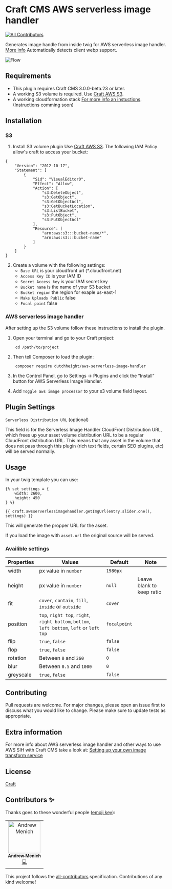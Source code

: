 # Craft CMS AWS serverless image handler
[![All Contributors](https://img.shields.io/badge/all_contributors-1-orange.svg?style=flat-square)](#contributors)

Generates image handle from inside twig for AWS serverless image handler. [More info](https://aws.amazon.com/solutions/serverless-image-handler/)
Automatically detects client webp support.

![Flow](https://github.com/dutchheight/aws-serverless-image-handler/blob/master/resources/img/serverless.png "Flow")

## Requirements

- This plugin requires Craft CMS 3.0.0-beta.23 or later.
- A working S3 volume is required. Use [Craft AWS S3](https://github.com/craftcms/aws-s3).
- A working cloudformation stack [For more info an instuctions](https://aws.amazon.com/solutions/serverless-image-handler/). (Instructions comming soon)

## Installation

### S3

1. Install S3 volume plugin Use [Craft AWS S3](https://github.com/craftcms/aws-s3).
The following IAM Policy allow's craft to access your bucket:
```
{
    "Version": "2012-10-17",
    "Statement": [
        {
            "Sid": "VisualEditor0",
            "Effect": "Allow",
            "Action": [
                "s3:DeleteObject",
                "s3:GetObject",
                "s3:GetObjectAcl",
                "s3:GetBucketLocation",
                "s3:ListBucket",
                "s3:PutObject",
                "s3:PutObjectAcl"
            ],
            "Resource": [
                "arn:aws:s3:::bucket-name/*",
                "arn:aws:s3:::bucket-name"
            ]
        }
    ]
}
```

2. Create a volume with the following settings:
    - `Base URL` is your cloudfront url (*.cloudfront.net)
    - `Access Key ID` is your IAM ID
    - `Secret Access key` is your IAM secret key
    - `Bucket name` is the name of your S3 bucket
    - `Bucket region` the region for exaple us-east-1
    - `Make Uploads Public` false
    - `Focal point` false

### AWS serverless image handler
After setting up the S3 volume follow these instructions to install the plugin.
1. Open your terminal and go to your Craft project:

        cd /path/to/project

2. Then tell Composer to load the plugin:

        composer require dutchheight/aws-serverless-image-handler

3. In the Control Panel, go to Settings → Plugins and click the “Install” button for AWS Serverless Image Handler.

4. Add `Toggle aws image processor` to your s3 volume field layout.

## Plugin Settings

` Serverless Distribution URL ` (optional)

This field is for the Serverless Image Handler CloudFront Distribution URL, which frees up your asset volume distribution URL to be a regular CloudFront distribution URL. This means that any asset in the volume that does not pass through this plugin (rich text fields, certain SEO plugins, etc) will be served normally. 

## Usage

In your twig template you can use:
``` twig
{% set settings = {
    width: 2600,
    height: 450
} %}
    
{{ craft.awsserverlessimagehandler.getImgUrl(entry.slider.one(), settings) }}

```

This will generate the propper URL for the asset.

If you load the image with `asset.url` the original source will be served.

### Availible settings
| Properties | Values | Default | Note |
|------------|--------|---------|---------|
|width       |px value in `number`                                        |`1980px`||
|height      |px value in `number`                                        | `null`     | Leave blank to keep ratio |
|fit         |`cover`, `contain`, `fill`, `inside` or `outside`   |`cover`      ||
|position    |`top`, `right top`, `right`, `right bottom`, `bottom`, `left bottom`, `left` or `left top`   |`focalpoint`||
|flip        |`true`, `false` | `false`||
|flop        |`true`, `false` | `false`||
|rotation    |  Between `0` and `360` |`0`||
|blur        |  Between `0.5` and `1000` |`0`||
|greyscale   |`true`, `false` | `false`||

## Contributing
Pull requests are welcome. For major changes, please open an issue first to discuss what you would like to change.
Please make sure to update tests as appropriate.

## Extra information
For more info about AWS serverless image handler and other ways to use AWS SIH with Craft CMS take a look at:
[Setting up your own image transform service](https://nystudio107.com/blog/setting-up-your-own-image-transform-service)

## License
[Craft](https://craftcms.github.io/license/)

## Contributors ✨

Thanks goes to these wonderful people ([emoji key](https://allcontributors.org/docs/en/emoji-key)):

<!-- ALL-CONTRIBUTORS-LIST:START - Do not remove or modify this section -->
<!-- prettier-ignore -->
<table>
  <tr>
    <td align="center"><a href="https://andrewmeni.ch"><img src="https://avatars2.githubusercontent.com/u/29585821?v=4" width="100px;" alt="Andrew Menich"/><br /><sub><b>Andrew Menich</b></sub></a><br /><a href="https://github.com/dutchheight/aws-serverless-image-handler/commits?author=andrewmenich" title="Code">💻</a></td>
  </tr>
</table>

<!-- ALL-CONTRIBUTORS-LIST:END -->

This project follows the [all-contributors](https://github.com/all-contributors/all-contributors) specification. Contributions of any kind welcome!
